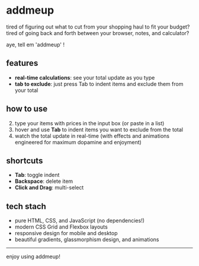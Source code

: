 # addmeup

tired of figuring out what to cut from your shopping haul to fit your budget?
tired of going back and forth between your browser, notes, and calculator?

aye, tell em 'addmeup' !

## features

- **real-time calculations**: see your total update as you type
- **tab to exclude**: just press Tab to indent items and exclude them from your total

## how to use

2. type your items with prices in the input box (or paste in a list)
3. hover and use **Tab** to indent items you want to exclude from the total
5. watch the total update in real-time (with effects and animations engineered for maximum dopamine and enjoyment)

## shortcuts

- **Tab**: toggle indent
- **Backspace**: delete item
- **Click and Drag**: multi-select

## tech stach

- pure HTML, CSS, and JavaScript (no dependencies!)
- modern CSS Grid and Flexbox layouts
- responsive design for mobile and desktop
- beautiful gradients, glassmorphism design, and animations

---

enjoy using addmeup!
